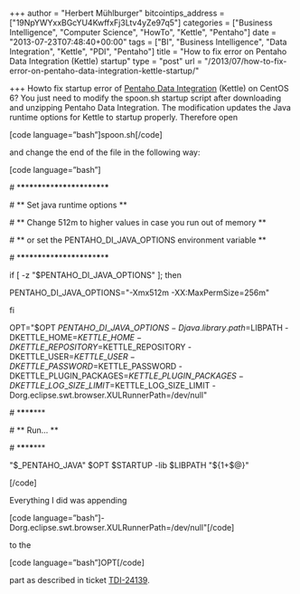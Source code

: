 +++
author = "Herbert Mühlburger"
bitcointips_address = ["19NpYWYxxBGcYU4KwffxFj3Ltv4yZe97q5"]
categories = ["Business Intelligence", "Computer Science", "HowTo", "Kettle", "Pentaho"]
date = "2013-07-23T07:48:40+00:00"
tags = ["BI", "Business Intelligence", "Data Integration", "Kettle", "PDI", "Pentaho"]
title = "How to fix error on Pentaho Data Integration (Kettle) startup"
type = "post"
url = "/2013/07/how-to-fix-error-on-pentaho-data-integration-kettle-startup/"

+++
Howto fix startup error of <a title="Pentaho Data Integration" href="http://kettle.pentaho.com/" target="_blank">Pentaho Data Integration</a> (Kettle) on CentOS 6? You just need to modify the spoon.sh startup script after downloading and unzipping Pentaho Data Integration. The modification updates the Java runtime options for Kettle to startup properly. Therefore open

[code language=&#8221;bash&#8221;]spoon.sh[/code]

and change the end of the file in the following way:

[code language=&#8221;bash&#8221;]
  
\# \***\***\***\***\***\***\***\***\***\***\***\***\***\***\***\***\***\***\***\***\***\***
  
\# \*\* Set java runtime options \*\*
  
\# \*\* Change 512m to higher values in case you run out of memory \*\*
  
\# \*\* or set the PENTAHO\_DI\_JAVA_OPTIONS environment variable \*\*
  
\# \***\***\***\***\***\***\***\***\***\***\***\***\***\***\***\***\***\***\***\***\***\***

if [ -z "$PENTAHO\_DI\_JAVA_OPTIONS" ]; then
  
PENTAHO\_DI\_JAVA_OPTIONS="-Xmx512m -XX:MaxPermSize=256m"
  
fi

OPT="$OPT $PENTAHO\_DI\_JAVA\_OPTIONS -Djava.library.path=$LIBPATH -DKETTLE\_HOME=$KETTLE\_HOME -DKETTLE\_REPOSITORY=$KETTLE\_REPOSITORY -DKETTLE\_USER=$KETTLE\_USER -DKETTLE\_PASSWORD=$KETTLE\_PASSWORD -DKETTLE\_PLUGIN\_PACKAGES=$KETTLE\_PLUGIN\_PACKAGES -DKETTLE\_LOG\_SIZE\_LIMIT=$KETTLE\_LOG\_SIZE_LIMIT -Dorg.eclipse.swt.browser.XULRunnerPath=/dev/null"
  
\# \***\***\***\***\***
  
\# \*\* Run&#8230; \*\*
  
\# \***\***\***\***\***
  
"$\_PENTAHO\_JAVA" $OPT $STARTUP -lib $LIBPATH "${1+$@}"
  
[/code]

Everything I did was appending

[code language=&#8221;bash&#8221;]-Dorg.eclipse.swt.browser.XULRunnerPath=/dev/null"[/code]

to the

[code language=&#8221;bash&#8221;]OPT[/code]

part as described in ticket <a title="TDI-24139" href="https://jira.talendforge.org/browse/TDI-24139?focusedCommentId=254634&page=com.atlassian.jira.plugin.system.issuetabpanels:comment-tabpanel#comment-254634" target="_blank">TDI-24139</a>.